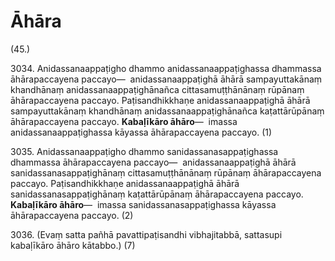 # Āhāra

(45.)

3034\. Anidassanaappaṭigho dhammo anidassanaappaṭighassa dhammassa āhārapaccayena paccayo—  anidassanaappaṭighā āhārā sampayuttakānaṃ khandhānaṃ anidassanaappaṭighānañca cittasamuṭṭhānānaṃ rūpānaṃ āhārapaccayena paccayo. Paṭisandhikkhaṇe anidassanaappaṭighā āhārā sampayuttakānaṃ khandhānaṃ anidassanaappaṭighānañca kaṭattārūpānaṃ āhārapaccayena paccayo. **Kabaḷīkāro āhāro**—  imassa anidassanaappaṭighassa kāyassa āhārapaccayena paccayo. (1)

3035\. Anidassanaappaṭigho dhammo sanidassanasappaṭighassa dhammassa āhārapaccayena paccayo—  anidassanaappaṭighā āhārā sanidassanasappaṭighānaṃ cittasamuṭṭhānānaṃ rūpānaṃ āhārapaccayena paccayo. Paṭisandhikkhaṇe anidassanaappaṭighā āhārā sanidassanasappaṭighānaṃ kaṭattārūpānaṃ āhārapaccayena paccayo. **Kabaḷīkāro āhāro**—  imassa sanidassanasappaṭighassa kāyassa āhārapaccayena paccayo. (2)

3036\. (Evaṃ satta pañhā pavattipaṭisandhi vibhajitabbā, sattasupi kabaḷīkāro āhāro kātabbo.) (7)
